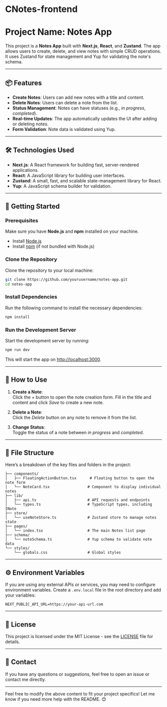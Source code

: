 # CNotes-frontend

# Project Name: Notes App

This project is a **Notes App** built with **Next.js**, **React**, and **Zustand**. The app allows users to create, delete, and view notes with simple CRUD operations. It uses Zustand for state management and Yup for validating the note's schema.

---

## 📦 **Features**

- **Create Notes**: Users can add new notes with a title and content.
- **Delete Notes**: Users can delete a note from the list.
- **Status Management**: Notes can have statuses (e.g., *in progress*, *completed*).
- **Real-time Updates**: The app automatically updates the UI after adding or deleting notes.
- **Form Validation**: Note data is validated using Yup.

---

## 🛠 **Technologies Used**

- **Next.js**: A React framework for building fast, server-rendered applications.
- **React**: A JavaScript library for building user interfaces.
- **Zustand**: A small, fast, and scalable state-management library for React.
- **Yup**: A JavaScript schema builder for validation.

---

## 🚀 **Getting Started**

### **Prerequisites**

Make sure you have **Node.js** and **npm** installed on your machine.

- Install [Node.js](https://nodejs.org/)
- Install [npm](https://www.npmjs.com/get-npm) (if not bundled with Node.js)

### **Clone the Repository**

Clone the repository to your local machine:

```bash
git clone https://github.com/yourusername/notes-app.git
cd notes-app
```

### **Install Dependencies**

Run the following command to install the necessary dependencies:

```bash
npm install
```

### **Run the Development Server**

Start the development server by running:

```bash
npm run dev
```

This will start the app on [http://localhost:3000](http://localhost:3000).

---

## 🔧 **How to Use**

1. **Create a Note**:  
   Click the *+* button to open the note creation form. Fill in the title and content and click *Save* to create a new note.

2. **Delete a Note**:  
   Click the *Delete* button on any note to remove it from the list.

3. **Change Status**:  
   Toggle the status of a note between *in progress* and *completed*.

---

## 📑 **File Structure**

Here’s a breakdown of the key files and folders in the project:

```
├── components/
│   ├── FloatingActionButton.tsx      # Floating button to open the note form
│   └── NoteCard.tsx                 # Component to display individual notes
├── lib/
│   ├── api.ts                       # API requests and endpoints
│   └── types.ts                     # TypeScript types, including INote
├── store/
│   └── useNoteStore.ts              # Zustand store to manage notes state
├── pages/
│   └── index.tsx                    # The main Notes list page
├── schema/
│   └── noteSchema.ts                # Yup schema to validate note data
└── styles/
    └── globals.css                  # Global styles
```

---

## ⚙️ **Environment Variables**

If you are using any external APIs or services, you may need to configure environment variables. Create a `.env.local` file in the root directory and add your variables:

```env
NEXT_PUBLIC_API_URL=https://your-api-url.com
```

---

## 📝 **License**

This project is licensed under the MIT License - see the [LICENSE](LICENSE) file for details.

---

## 📧 **Contact**

If you have any questions or suggestions, feel free to open an issue or contact me directly.

---

Feel free to modify the above content to fit your project specifics! Let me know if you need more help with the README. 😊

